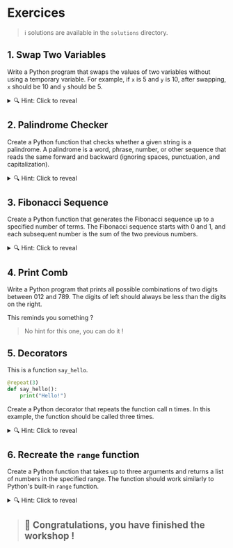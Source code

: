 # Exercices

> ℹ️ solutions are available in the `solutions` directory.

## 1. Swap Two Variables

Write a Python program that swaps the values of two variables without using a temporary variable. For example, if `x` is 5 and `y` is 10, after swapping, `x` should be 10 and `y` should be 5.

<details>
    <summary> 🔍 Hint: Click to reveal</summary>
    ✨ You can use multiple return values to swap two variables in Python. ✨
    <a href="../courses/functions.md#Multiple-return-values">Python's multiple assignment</a>
</details>

## 2. Palindrome Checker

Create a Python function that checks whether a given string is a palindrome. A palindrome is a word, phrase, number, or other sequence that reads the same forward and backward (ignoring spaces, punctuation, and capitalization).

<details>
    <summary> 🔍 Hint: Click to reveal</summary>
    ✨ You can use the `reversed()` function to reverse a string in Python. ✨
</details>


## 3. Fibonacci Sequence

Create a Python function that generates the Fibonacci sequence up to a specified number of terms. The Fibonacci sequence starts with 0 and 1, and each subsequent number is the sum of the two previous numbers.

<details>
    <summary> 🔍 Hint: Click to reveal</summary>
    ✨ You can use recursion to generate the Fibonacci sequence in Python. ✨
</details>

## 4. Print Comb

Write a Python program that prints all possible combinations of two digits between 012 and 789. The digits of left should always be less than the digits on the right.

This reminds you something ?
<!-- In Epitech pool, you had to do this exercice with a C program at the first day. -->

> No hint for this one, you can do it !

## 5. Decorators

This is a function `say_hello`.
```python
@repeat(3)
def say_hello():
    print("Hello!")
```

Create a Python decorator that repeats the function call n times. In this example, the function should be called three times.

<details>
    <summary> 🔍 Hint: Click to reveal</summary>
    ✨ You can use a decorator to repeat a function call in Python. ✨
</details>

## 6. Recreate the `range` function

Create a Python function that takes up to three arguments and returns a list of numbers in the specified range.
The function should work similarly to Python's built-in `range` function.

<details>
    <summary> 🔍 Hint: Click to reveal</summary>
    ✨ You can use Generator to create a range function in Python. ✨
</details>

> ## 🎉 Congratulations, you have finished the workshop !

